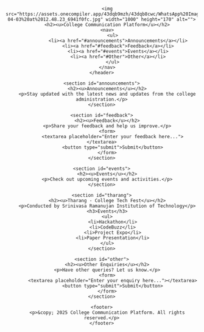 <!DOCTYPE html>
<html lang="en">

<head>
    <meta charset="UTF-8">
    <meta name="viewport" content="width=device-width, initial-scale=1.0">
    <title>College Institution Information</title>
    <link rel="stylesheet" href="styles.css">
</head>

<body>
    <header>

        <img src="https://assets.onecompiler.app/43dqb9mzh/43dqb8cwc/WhatsApp%20Image%202025-04-03%20at%2012.48.23_6941f0fc.jpg" width="1000" height="170" alt="">
        <h2><u>College Communication Platform</u></h2>
        <nav>
            <ul>
                <li><a href="#announcements">Announcements</a></li>
                <li><a href="#feedback">Feedback</a></li>
                <li><a href="#events">Events</a></li>
                <li><a href="#Other">Other</a></li>
            </ul>
        </nav>
    </header>

    <section id="announcements">
        <h2><u>Announcements</u></h2>
        <p>Stay updated with the latest news and updates from the college administration.</p>
    </section>

    <section id="feedback">
        <h2><u>Feedback</u></h2>
        <p>Share your feedback and help us improve.</p>
        <form>
            <textarea placeholder="Enter your feedback here..."></textarea>
            <button type="submit">Submit</button>
        </form>
    </section>

    <section id="events">
        <h2><u>Events</u></h2>
        <p>Check out upcoming events and activities.</p>
    </section>

    <section id="tharang">
        <h2><u>Tharang - College Tech Fest</u></h2>
        <p>Conducted by Srinivasa Ramanujan Institution of Technology</p>
        <h3>Events</h3>
        <ul>
            <li>Hackathon</li>
            <li>CodeBuzz</li>
            <li>Project Expo</li>
            <li>Paper Presentation</li>
        </ul>
    </section>

    <section id="other">
        <h2><u>Other Enquiries</u></h2>
        <p>Have other queries? Let us know.</p>
        <form>
            <textarea placeholder="Enter your enquiry here..."></textarea>
            <button type="submit">Submit</button>
        </form>
    </section>

    <footer>
        <p>&copy; 2025 College Communication Platform. All rights reserved.</p>
    </footer>
</body>

</html>
